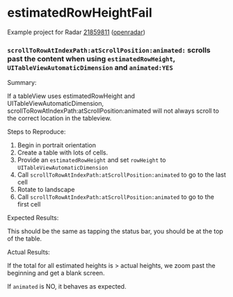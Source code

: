 # estimatedRowHeightFail
Example project for Radar [21859811](rdar://21859811) ([openradar](http://openradar.me/21859811))

### `scrollToRowAtIndexPath:atScrollPosition:animated:` scrolls past the content when using `estimatedRowHeight`, `UITableViewAutomaticDimension` and `animated:YES`

Summary:

If a tableView uses estimatedRowHeight and UITableViewAutomaticDimension, scrollToRowAtIndexPath:atScrollPosition:animated will 
not always scroll to the correct location in the tableview.

Steps to Reproduce:

1. Begin in portrait orientation
2. Create a table with lots of cells. 
3. Provide an `estimatedRowHeight` and set `rowHeight` to `UITableViewAutomaticDimension`
4. Call `scrollToRowAtIndexPath:atScrollPosition:animated` to go to the last cell
5. Rotate to landscape
6. Call `scrollToRowAtIndexPath:atScrollPosition:animated` to go to the first cell

Expected Results:

This should be the same as tapping the status bar, you should be at the top of the table.

Actual Results:

If the total for all estimated heights is > actual heights, we zoom past the beginning and get a blank screen. 
    
If `animated` is NO, it behaves as expected.
